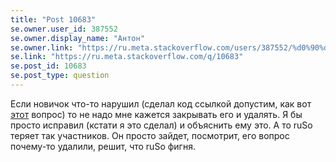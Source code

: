 ```yaml
---
title: "Post 10683"
se.owner.user_id: 387552
se.owner.display_name: "Антон"
se.owner.link: "https://ru.meta.stackoverflow.com/users/387552/%d0%90%d0%bd%d1%82%d0%be%d0%bd"
se.link: "https://ru.meta.stackoverflow.com/q/10683"
se.post_id: 10683
se.post_type: question
---
```

<p>Если новичок что-то нарушил (сделал код ссылкой допустим, как вот <a href="https://ru.stackoverflow.com/questions/1158845/%D0%92%D0%BE%D0%BF%D1%80%D0%BE%D1%81-%D0%BF%D1%80%D0%BE-grid%D1%8B">этот</a> вопрос) то не надо мне кажется закрывать его и удалять. Я бы просто исправил (кстати я это сделал) и объяснить ему это. А то ruSo  теряет так участников. Он просто зайдет, посмотрит, его вопрос почему-то удалили, решит, что ruSo фигня.</p>
